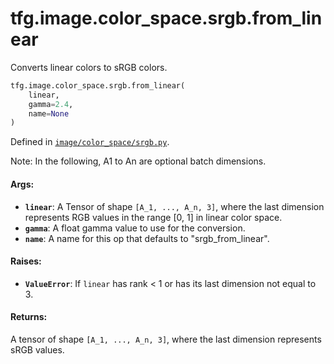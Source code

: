 <div itemscope itemtype="http://developers.google.com/ReferenceObject">
<meta itemprop="name" content="tfg.image.color_space.srgb.from_linear" />
<meta itemprop="path" content="Stable" />
</div>

# tfg.image.color_space.srgb.from_linear

Converts linear colors to sRGB colors.

``` python
tfg.image.color_space.srgb.from_linear(
    linear,
    gamma=2.4,
    name=None
)
```



Defined in [`image/color_space/srgb.py`](https://cs.corp.google.com/#piper///depot/google3/third_party/py/tensorflow_graphics/image/color_space/srgb.py).

<!-- Placeholder for "Used in" -->

Note:
    In the following, A1 to An are optional batch dimensions.

#### Args:

* <b>`linear`</b>: A Tensor of shape `[A_1, ..., A_n, 3]`, where the last dimension
    represents RGB values in the range [0, 1] in linear color space.
* <b>`gamma`</b>: A float gamma value to use for the conversion.
* <b>`name`</b>: A name for this op that defaults to "srgb_from_linear".


#### Raises:

* <b>`ValueError`</b>: If `linear` has rank < 1 or has its last dimension not equal to
    3.


#### Returns:

A tensor of shape `[A_1, ..., A_n, 3]`, where the last dimension represents
sRGB values.